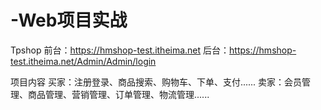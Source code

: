 # -Web项目实战

Tpshop
前台：https://hmshop-test.itheima.net
后台：https://hmshop-test.itheima.net/Admin/Admin/login

项目内容
买家：注册登录、商品搜索、购物车、下单、支付......
卖家：会员管理、商品管理、营销管理、订单管理、物流管理......